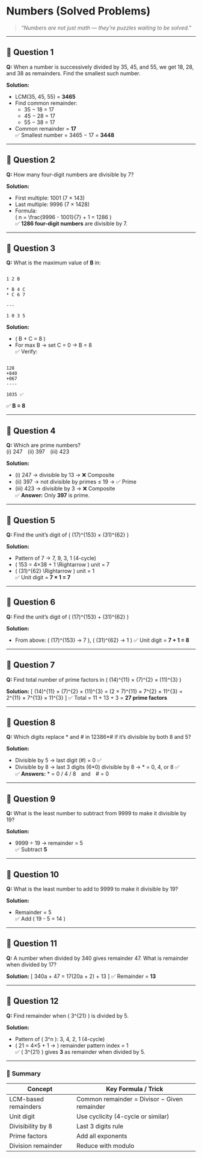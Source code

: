 
#  Numbers (Solved Problems)

> *“Numbers are not just math — they’re puzzles waiting to be solved.”*   

---

## 🧮 **Question 1**

**Q:** When a number is successively divided by 35, 45, and 55, we get 18, 28, and 38 as remainders. Find the smallest such number.

**Solution:**
- LCM(35, 45, 55) = **3465**
- Find common remainder:
  - 35 − 18 = 17  
  - 45 − 28 = 17  
  - 55 − 38 = 17  
- Common remainder = **17**  
✅ Smallest number = 3465 − 17 = **3448**

---

## 🔢 **Question 2**

**Q:** How many four-digit numbers are divisible by 7?

**Solution:**
- First multiple: 1001 (7 × 143)  
- Last multiple: 9996 (7 × 1428)  
- Formula:  
  \( n = \frac{9996 - 1001}{7} + 1 = 1286 \)  
✅ **1286 four-digit numbers** are divisible by 7.

---

## 🧩 **Question 3**

**Q:** What is the maximum value of **B** in:

```

1 2 B

* B 4 C
* C 6 7

---

1 0 3 5

```

**Solution:**
- \( B + C = 8 \)
- For max B → set C = 0 → B = 8  
✅ Verify:  
```

128
+840
+067
----

1035 ✅

```
✅ **B = 8**

---

## 🧮 **Question 4**

**Q:** Which are prime numbers?  
(i) 247 (ii) 397 (iii) 423  

**Solution:**
- (i) 247 → divisible by 13 → ❌ Composite  
- (ii) 397 → not divisible by primes ≤ 19 → ✅ Prime  
- (iii) 423 → divisible by 3 → ❌ Composite  
✅ **Answer:** Only **397** is prime.

---

## 🔢 **Question 5**

**Q:** Find the unit’s digit of \( (17)^{153} × (31)^{62} \)

**Solution:**
- Pattern of 7 → 7, 9, 3, 1 (4-cycle)
- \( 153 = 4×38 + 1 \Rightarrow \) unit = 7  
- \( (31)^{62} \Rightarrow \) unit = 1  
✅ Unit digit = **7 × 1 = 7**

---

## 🔢 **Question 6**

**Q:** Find the unit’s digit of \( (17)^{153} + (31)^{62} \)

**Solution:**
- From above: \( (17)^{153} → 7 \), \( (31)^{62} → 1 \)
✅ Unit digit = **7 + 1 = 8**

---

## 🧠 **Question 7**

**Q:** Find total number of prime factors in \( (14)^{11} × (7)^{2} × (11)^{3} \)

**Solution:**
\[
(14)^{11} × (7)^{2} × (11)^{3} = (2 × 7)^{11} × 7^{2} × 11^{3} = 2^{11} × 7^{13} × 11^{3}
\]
✅ Total = 11 + 13 + 3 = **27 prime factors**

---

## 🔢 **Question 8**

**Q:** Which digits replace * and # in 12386*# if it’s divisible by both 8 and 5?

**Solution:**
- Divisible by 5 → last digit (#) = 0 ✅  
- Divisible by 8 → last 3 digits (6*0) divisible by 8 → * = 0, 4, or 8 ✅  
✅ **Answers:** * = 0 / 4 / 8 and # = 0

---

## 🔢 **Question 9**

**Q:** What is the least number to subtract from 9999 to make it divisible by 19?

**Solution:**
- 9999 ÷ 19 → remainder = 5  
✅ Subtract **5**

---

## 🔢 **Question 10**

**Q:** What is the least number to add to 9999 to make it divisible by 19?

**Solution:**
- Remainder = 5  
✅ Add \( 19 - 5 = 14 \)

---

## 🧩 **Question 11**

**Q:** A number when divided by 340 gives remainder 47. What is remainder when divided by 17?

**Solution:**
\[
340a + 47 = 17(20a + 2) + 13
\]
✅ Remainder = **13**

---

## 🔢 **Question 12**

**Q:** Find remainder when \( 3^{21} \) is divided by 5.

**Solution:**
- Pattern of \( 3^n \): 3, 4, 2, 1 (4-cycle)  
- \( 21 = 4×5 + 1 → \) remainder pattern index = 1  
✅ \( 3^{21} \) gives **3** as remainder when divided by 5.

---

### 🏁 **Summary**
| Concept | Key Formula / Trick |
|----------|---------------------|
| LCM-based remainders | Common remainder = Divisor − Given remainder |
| Unit digit | Use cyclicity (4-cycle or similar) |
| Divisibility by 8 | Last 3 digits rule |
| Prime factors | Add all exponents |
| Division remainder | Reduce with modulo |


